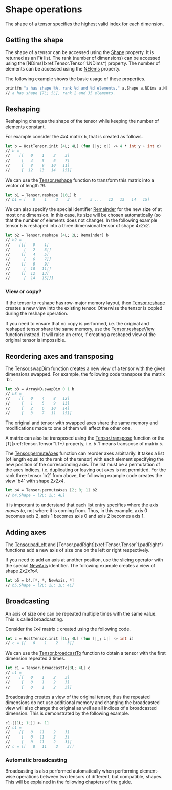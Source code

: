 # Shape operations
The shape of a tensor specifies the highest valid index for each dimension.


## Getting the shape
The shape of a tensor can be accessed using the [Shape](xref:Tensor.Tensor`1.Shape*) property.
It is returned as an F# list.
The rank (number of dimensions) can be accessed using the [NDims](xref:Tensor.Tensor`1.NDims*) property.
The number of elements can be accessed using the [NElems](xref:Tensor.Tensor`1.NElems*) property.

The following example shows the basic usage of these properties.
```fsharp
printfn "a has shape %A, rank %d and %d elements." a.Shape a.NDims a.NElems
// a has shape [7L; 5L], rank 2 and 35 elements.
```

## Reshaping
Reshaping changes the shape of the tensor while keeping the number of elements constant.

For example consider the *4x4* matrix `b`, that is created as follows.
```fsharp
let b = HostTensor.init [4L; 4L] (fun [|y; x|] -> 4 * int y + int x)
// b =
//    [[   0    1    2    3]
//     [   4    5    6    7]
//     [   8    9   10   11]
//     [  12   13   14   15]]
```

We can use the [Tensor.reshape](xref:Tensor.Tensor`1.reshape*) function to transform this matrix into a vector of length *16*.
```fsharp
let b1 = Tensor.reshape [16L] b
// b1 = [   0    1    2    3    4    5 ...   12   13   14   15]
```

We can also specify the special identifier [Remainder](xref:Tensor.TensorVal.Remainder()) for the new size of at most one dimension.
In this case, its size will be chosen automatically (so that the number of elements does not change).
In the following example tensor `b` is reshaped into a three dimensional tensor of shape *4x2x2*.
```fsharp
let b2 = Tensor.reshape [4L; 2L; Remainder] b
// b2 =
//    [[[   0    1]
//      [   2    3]]
//     [[   4    5]
//      [   6    7]]
//     [[   8    9]
//      [  10   11]]
//     [[  12   13]
//      [  14   15]]]
```


### View or copy?
If the tensor to reshape has row-major memory layout, then [Tensor.reshape](xref:Tensor.Tensor`1.reshape*) creates a new view into the existing tensor.
Otherwise the tensor is copied during the reshape operation.

If you need to ensure that no copy is performed, i.e. the original and reshaped tensor share the same memory, use the [Tensor.reshapeView](xref:Tensor.Tensor`1.reshapeView*) function instead.
It will raise an error, if creating a reshaped view of the original tensor is impossible.


## Reordering axes and transposing
The [Tensor.swapDim](xref:Tensor.Tensor`1.swapDim*) function creates a new view of a tensor with the given dimensions swapped.
For example, the following code transpose the matrix `b`.
```fsharp
let b3 = ArrayND.swapDim 0 1 b
// b3 =
//    [[   0    4    8   12]
//     [   1    5    9   13]
//     [   2    6   10   14]
//     [   3    7   11   15]]
```

The original and tensor with swapped axes share the same memory and modifications made to one of them will affect the other one.

A matrix can also be transposed using the [Tensor.transpose](xref:Tensor.Tensor`1.transpose*) function or the [T](xref:Tensor.Tensor`1.T*) property, i.e. `b.T` means transpose of matrix `b`.

The [Tensor.permuteAxes](xref:Tensor.Tensor`1.permuteAxes*) function can reorder axes arbitrarily.
It takes a list (of length equal to the rank of the tensor) with each element specifying the new position of the corresponding axis.
The list must be a permutation of the axes indices, i.e. duplicating or leaving out axes is not permitted.
For the rank three tensor `b2` from above, the following example code creates the view `b4` with shape *2x2x4*.
```fsharp
let b4 = Tensor.permuteAxes [2; 0; 1] b2
// b4.Shape = [2L; 2L; 4L]
```

It is important to understand that each list entry specifies where the axis *moves to*, not where it is coming from.
Thus, in this example, axis 0 becomes axis 2, axis 1 becomes axis 0 and axis 2 becomes axis 1.

## Adding axes
The [Tensor.padLeft](xref:Tensor.Tensor`1.padLeft*) and [Tensor.padRight](xref:Tensor.Tensor`1.padRight*) functions add a new axis of size one on the left or right respectively.

If you need to add an axis at another position, use the slicing operator with the special [NewAxis](xref:Tensor.TensorVal.NewAxis()) identifier.
The following example creates a view of shape *2x2x1x4*.

```fsharp
let b5 = b4.[*, *, NewAxis, *]
// b5.Shape = [2L; 2L; 1L; 4L]
```

## Broadcasting
An axis of size one can be repeated multiple times with the same value.
This is called broadcasting.

Consider the *1x4* matrix `c` created using the following code.
```fsharp
let c = HostTensor.init [1L; 4L] (fun [|_; i|] -> int i)
// c = [[   0    1    2    3]]
```

We can use the [Tensor.broadcastTo](xref:Tensor.Tensor`1.broadcastTo*) function to obtain a tensor with the first dimension repeated 3 times.
```fsharp
let c1 = Tensor.broadcastTo[3L; 4L] c
// c1 =
//    [[   0    1    2    3]
//     [   0    1    2    3]
//     [   0    1    2    3]]
```

Broadcasting creates a view of the original tensor, thus the repeated dimensions do not use additional memory and changing the broadcasted view will also change the original as well as all indices of a broadcasted dimension.
This is demonstrated by the following example.

```fsharp
c1.[[1L; 1L]] <- 11
// c1 =
//    [[   0   11    2    3]
//     [   0   11    2    3]
//     [   0   11    2    3]]
// c = [[   0   11    2    3]]
```

### Automatic broadcasting
Broadcasting is also performed automatically when performing element-wise operations between two tensors of different, but compatible, shapes.
This will be explained in the following chapters of the guide.

